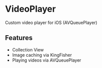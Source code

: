 # VideoPlayer
Custom video player for iOS (AVQueuePlayer)

## Features
- Collection View
- Image caching via KingFisher
- Playing videos via AVQueuePlayer
